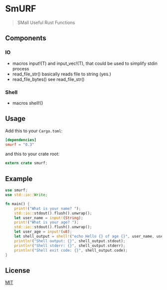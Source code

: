 # SmURF

> SMall Useful Rust Functions

## Components 

### IO

- macros input!(T) and input_vec!(T), that could be used to simplify stdin process
- read_file_str() basically reads file to string (yes.)
- read_file_bytes() see read_file_str()

### Shell

- macros shell!()

## Usage

Add this to your `Cargo.toml`:

```toml
[dependencies]
smurf = "0.3"
```

and this to your crate root:

```rust
extern crate smurf;
```

## Example

```rust
use smurf;
use std::io::Write;

fn main() {
	print!("What is your name? ");
	std::io::stdout().flush().unwrap();
	let user_name = input!(String);
	print!("What is your age? ");
	std::io::stdout().flush().unwrap();
	let user_age = input!(u8);
	let shell_output = shell!("echo Hello {} of age {}", user_name, user_age); // Returns ShellResult {code: i32, stdout: String, stderr: String}
	println!("Shell output: {}", shell_output.stdout);
	println!("Shell stderr: {}", shell_output.stderr);
	println!("Shell exit code: {}", shell_output.code);
}
```

## License

[MIT](./LICENSE)
